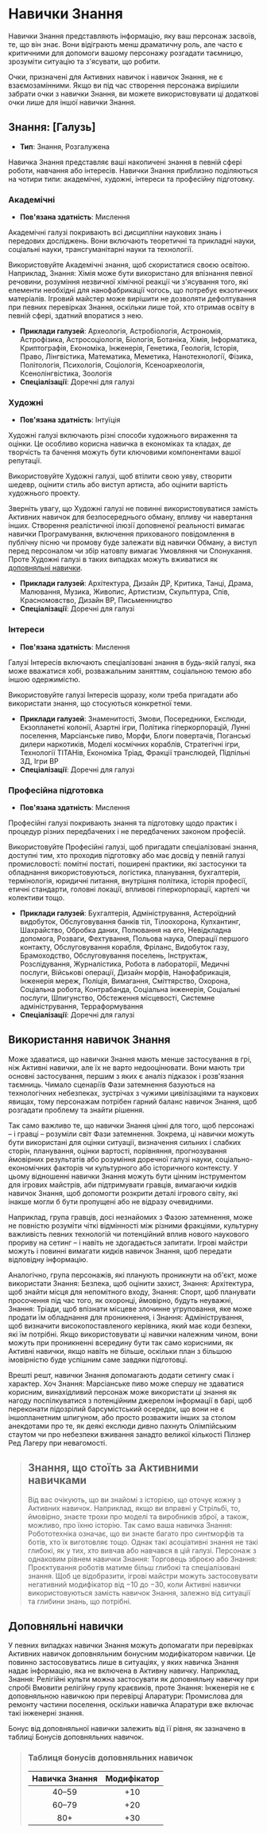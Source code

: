 # Навички Знання

Навички Знання представляють інформацію, яку ваш персонаж засвоїв, те, що він знає. Вони відіграють менш драматичну роль, але часто є критичними для допомоги вашому персонажу розгадати таємницю, зрозуміти ситуацію та з'ясувати, що робити.

Очки, призначені для Активних навичок і навичок Знання, не є взаємозамінними. Якщо ви під час створення персонажа вирішили забрати очки з навички Знання, ви можете використовувати ці додаткові очки лише для іншої навички Знання.

## Знання: \[Галузь\]

<div class="stat-list">

- **Тип**: Знання, Розгалужена

Навичка Знання представляє ваші накопичені знання в певній сфері роботи, навчання або інтересів. Навички Знання приблизно поділяються на чотири типи: академічні, художні, інтереси та професійну підготовку.

</div>

### Академічні

<div class="stat-list">

- **Пов'язана здатність**: Мислення

Академічні галузі покривають всі дисципліни наукових знань і передових досліджень. Вони включають теоретичні та прикладні науки, соціальні науки, трансгуманітарні науки та технології.

Використовуйте Академічні знання, щоб скористатися своєю освітою. Наприклад, Знання: Хімія може бути використано для впізнання певної речовини, розуміння незвичної хімічної реакції чи з'ясування того, які елементи необхідні для нанофабрикації чогось, що потребує екзотичних матеріалів. Ігровий майстер може вирішити не дозволяти дефолтування при певних перевірках Знання, оскільки лише той, хто отримав освіту в певній сфері, здатний впоратися з нею.

- **Приклади галузей**: Археологія, Астробіологія, Астрономія, Астрофізика, Астросоціологія, Біологія, Ботаніка, Хімія, Інформатика, Криптографія, Економіка, Інженерія, Генетика, Геологія, Історія, Право, Лінгвістика, Математика, Меметика, Нанотехнології, Фізика, Політологія, Психологія, Соціологія, Ксеноархеологія, Ксенолінгвістика, Зоологія
- **Спеціалізації**: Доречні для галузі

</div>

### Художні

<div class="stat-list">

- **Пов'язана здатність**: Інтуїція

Художні галузі включають різні способи художнього вираження та оцінки. Це особливо корисна навичка в економіках та кладах, де творчість та бачення можуть бути ключовими компонентами вашої репутації.

Використовуйте Художні галузі, щоб втілити свою уяву, створити шедевр, оцінити стиль або виступ артиста, або оцінити вартість художнього проекту.

Зверніть увагу, що Художні галузі не повинні використовуватися замість Активних навичок для безпосереднього обману, впливу чи навертання інших. Створення реалістичної ілюзії доповненої реальності вимагає навички Програмування, включення прихованого повідомлення в публічну пісню чи промову буде залежати від навички Обману, а виступ перед персоналом чи збір натовпу вимагає Умовляння чи Спонукання. Проте Художні галузі в таких випадках можуть вживатися як [доповняльні навички](../04/20-know-skills.md#Доповняльні-навички).

- **Приклади галузей**: Архітектура, Дизайн ДР, Критика, Танці, Драма, Малювання, Музика, Живопис, Артистизм, Скульптура, Спів, Красномовство, Дизайн ВР, Письменництво
- **Спеціалізації**: Доречні для галузі

</div>

### Інтереси

<div class="stat-list">

- **Пов'язана здатність**: Мислення

Галузі Інтересів включають спеціалізовані знання в будь-якій галузі, яка може вважатися хобі, розважальним заняттям, соціальною темою або іншою одержимістю.

Використовуйте галузі Інтересів щоразу, коли треба пригадати або використати знання, що стосуються конкретної теми.

- **Приклади галузей**: Знаменитості, Змови, Посередники, Екслюди, Екзопланетні колонії, Азартні ігри, Політика гіперкорпорацій, Лунні поселення, Марсіанське пиво, Морфи, Блоги повертачів, Поганські дилери наркотиків, Моделі космічних кораблів, Стратегічні ігри, Технології ТІТАНів, Економіка Тріад, Фракції транслюдей, Підпільні ЗД, Ігри ВР
- **Спеціалізації**: Доречні для галузі

</div>

### Професійна підготовка

<div class="stat-list">

- **Пов'язана здатність**: Мислення

Професійні галузі покривають знання та підготовку щодо практик і процедур різних передбачених і не передбачених законом професій.

Використовуйте Професійні галузі, щоб пригадати спеціалізовані знання, доступні тим, хто проходив підготовку або має досвід у певній галузі промисловості: помітні постаті, поширені практики, які застосунки та обладнання використовуються, логістика, планування, бухгалтерія, термінологія, юридичні питання, внутрішня політика, історія професії, етичні стандарти, головні локації, впливові гіперкорпорації, картелі чи колективи тощо.

- **Приклади галузей**: Бухгалтерія, Адміністрування, Астероїдний видобуток, Обслуговування банків тіл, Тілоохорона, Кулхантинг, Шахрайство, Обробка даних, Полювання на его, Невідкладна допомога, Розваги, Фехтування, Польова наука, Операції першого контакту, Обслуговування корабля, Фріланс, Видобуток газу, Брамоходство, Обслуговування поселень, Інструктаж, Розслідування, Журналістика, Робота в лабораторії, Медичні послуги, Військові операції, Дизайн морфів, Нанофабрикація, Інженерія мереж, Поліція, Вимагання, Сміттярство, Охорона, Соціальна робота, Контрабанда, Соціальна інженерія, Соціальні послуги, Шпигунство, Обстеження місцевості, Системне адміністрування, Терраформування
- **Спеціалізації**: Доречні для галузі

</div>

## Використання навичок Знання

Може здаватися, що навички Знання мають менше застосування в грі, ніж Активні навички, але їх не варто недооцінювати. Вони мають три основні застосування, першим з яких є аналіз підказок і розв'язання таємниць. Чимало сценаріїв Фази затемнення базуються на технологічних небезпеках, зустрічах з чужими цивілізаціями та наукових явищах, тому персонажам потрібен гарний баланс навичок Знання, щоб розгадати проблему та знайти рішення.

Так само важливо те, що навички Знання цінні для того, щоб персонажі – і гравці – розуміли світ Фази затемнення. Зокрема, ці навички можуть бути використані для оцінки ситуації, визначення сильних і слабких сторін, планування, оцінки вартості, порівняння, прогнозування ймовірних результатів або розуміння доречної галузі науки, соціально-економічних факторів чи культурного або історичного контексту. У цьому відношенні навички Знання можуть бути цінним інструментом для ігрових майстрів, аби підтримувати гравців, вимагаючи кидків навичок Знання, щоб допомогти розкрити деталі ігрового світу, які інакше могли б бути пропущені або не відразу очевидними.

Наприклад, група гравців, досі незнайомих з Фазою затемнення, може не повністю розуміти чіткі відмінності між різними фракціями, культурну важливість певних технологій чи потенційний вплив нового наукового прориву на сетинг – і навіть не здогадається запитати. Ігрові майстри можуть і повинні вимагати кидків навичок Знання, щоб передати відповідну інформацію.

Аналогічно, група персонажів, які планують проникнути на об'єкт, може використати Знання: Безпека, щоб оцінити захист, Знання: Архітектура, щоб знайти місця для непомітного входу, Знання: Спорт, щоб планувати просочення під час того, як охоронці, ймовірно, будуть неуважні, Знання: Тріади, щоб впізнати місцеве злочинне угруповання, яке може продати їм обладнання для проникнення, і Знання: Адміністрування, щоб визначити високопоставленого керівника, який має коди безпеки, які їм потрібні. Якщо використовувати ці навички належним чином, вони можуть при проникненні всередину бути так само корисними, як Активні навички, якщо навіть не більше, оскільки план з більшою імовірністю буде успішним саме завдяки підготовці.

Врешті решт, навички Знання допомагають додати сетингу смак і характер. Хоч Знання: Марсіанське пиво може спершу не здаватися корисним, винахідливий персонаж може використати ці знання як нагоду поспілкуватися з потенційним джерелом інформації в барі, щоб переконати підозрілий барсумістський осередок, що вони не є іншопланетним шпигуном, або просто розважити інших за столом анекдотами про те, як деякі екслюди дивно пахнуть Олімпійським стаутом чи про небезпеки вживання занадто великої кількості Пілзнер Ред Лагеру при невагомості.

<blockquote>

## Знання, що стоїть за Активними навичками

Від вас очікують, що ви знайомі з історією, що оточує кожну з Активних навичок. Наприклад, якщо ви вправні у Стрільбі, то, ймовірно, знаєте трохи про моделі та виробників зброї, а також, можливо, про їхню історію. Так само ваша навичка Знання: Робототехніка означає, що ви знаєте багато про синтморфів та ботів, хто їх виготовляє тощо. Однак такі асоціативні знання не такі глибокі, як у тих, хто вивчав або навчався в цій галузі. Персонаж з однаковим рівнем навички Знання: Торговець зброєю або Знання: Проєктування роботів матиме більш глибокі та спеціалізовані знання. Щоб це відобразити, ігрові майстри можуть застосовувати негативний модифікатор від −10 до −30, коли Активні навички використовуються замість навичок Знання, залежно від ситуації та глибини знань, що потрібні.

</blockquote>

## Доповняльні навички

У певних випадках навички Знання можуть допомагати при перевірках Активних навичок доповняльним бонусним модифікатором навички. Це повинно застосовуватись лише в ситуаціях, у яких навичка Знання надає інформацію, яка не включена в Активну навичку. Наприклад, Знання: Релігійні культи можна застосувати як доповняльну навичку при спробі Вмовити релігійну групу краєвиків, проте Знання: Інженерія не є доповняльною навичкою при перевірці Апаратури: Промислова для ремонту частини поселення, оскільки навичка Апаратури вже включає такі інженерні знання.

Бонус від доповняльної навички залежить від її рівня, як зазначено в таблиці Бонусів доповняльних навичок.

<blockquote class="table">

### Таблиця бонусів доповняльних навичок

| Навичка Знання | Модифікатор |
| :------------: | :---------: |
|     40–59      |     +10     |
|     60–79      |     +20     |
|      80+       |     +30     |

</blockquote>
